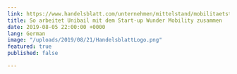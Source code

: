 ```yaml
---
link: https://www.handelsblatt.com/unternehmen/mittelstand/mobilitaetstechnik-so-arbeitet-unibail-mit-dem-start-up-wunder-mobility-zusammen/24871644.html?ticket=ST-3917010-F7poV1Ug1B7Cb1cZXaAx-ap2
title: So arbeitet Unibail mit dem Start-up Wunder Mobility zusammen
date: 2019-08-05 22:00:00 +0000
lang: German
image: "/uploads/2019/08/21/HandelsblattLogo.png"
featured: true
published: false

---
```


